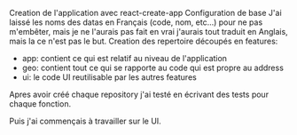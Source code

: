 Creation de l'application avec react-create-app
Configuration de base
J'ai laissé les noms des datas en Français (code, nom, etc...) pour ne pas m'embêter, mais je ne l'aurais pas fait en vrai j'aurais tout traduit en Anglais, mais la ce n'est pas le but.
Creation des repertoire découpés en features:
  - app: contient ce qui est relatif au niveau de l'application
  - geo: contient tout ce qui se rapporte au  code qui est propre au address
  - ui: le code UI reutilisable par les autres features

Apres avoir créé chaque repository j'ai testé en écrivant des tests pour chaque fonction.

Puis j'ai commençais à travailler sur le UI.

